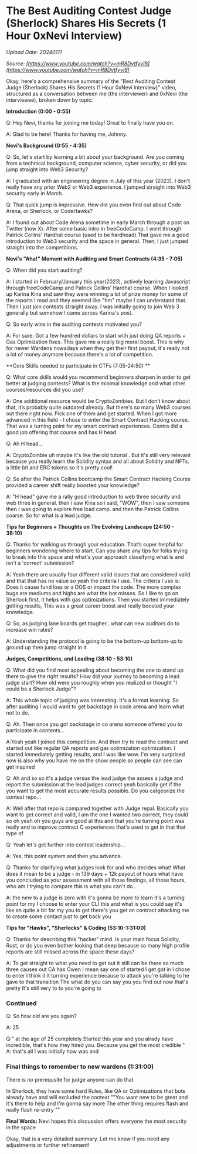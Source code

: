 # The Best Auditing Contest Judge (Sherlock) Shares His Secrets (1 Hour 0xNevi Interview)

*Upload Date: 20240111*

*Source: [https://www.youtube.com/watch?v=mR8DvtfyvI8](https://www.youtube.com/watch?v=mR8DvtfyvI8)*

Okay, here's a comprehensive summary of the "Best Auditing Contest Judge (Sherlock) Shares His Secrets (1 Hour 0xNevi Interview)" video, structured as a conversation between me (the interviewer) and 0xNevi (the interviewee), broken down by topic:

**Introduction (0:00 - 0:55)**

Q: Hey Nevi, thanks for joining me today! Great to finally have you on.

A: Glad to be here! Thanks for having me, Johnny.

**Nevi's Background (0:55 - 4:35)**

Q: So, let's start by learning a bit about your background. Are you coming from a technical background, computer science, cyber security, or did you jump straight into Web3 Security?

A:  I graduated with an engineering degree in July of this year (2023).  I don't really have any prior Web2 or Web3 experience.  I jumped straight into Web3 security early in March.

Q: That quick jump is impressive. How did you even find out about Code Arena, or Sherlock, or CodeHawks?

A: I found out about Code Arena sometime in early March through a post on Twitter (now X). After some basic intro in freeCodeCamp. I went through Patrick Collins' Hardhat course (used to be hardhead).That gave me a good introduction to Web3 security and the space in general. Then, I just jumped straight into the competitions.

**Nevi's "Aha!" Moment with Auditing and Smart Contracts (4:35 - 7:05)**

Q: When did you start auditing?

A: I started in February/January this year(2023), actively learning Javascript through freeCodeCamp and Patrick Collins' Hardhat course. When I looked up Karina Kina and saw they were winning a lot of prize money for some of the reports I read and they seemed like "hm" maybe I can understand that. Then I just join contests straight away. I was initially going to join Web 3 generally but somehow I came across Karina's post.

Q: So early wins in the auditing contests motivated you?

A: For sure. Got a few hundred dollars to start with just doing QA reports + Gas Optimization fixes. This gave me a really big moral boost. This is why for newer Wardens nowadays when they get their first payout, it's really not a lot of money anymore because there's a lot of competition.

**Core Skills needed to participate in CTFs (7:05-24:50) **

Q: What core skills would you recommend beginners sharpen in order to get better at judging contests? What is the minimal knowledge and what other courses/resources did you use?

A: One additional resource would be CryptoZombies. But I don’t know about that, it’s probably quite outdated already. But there's so many Web3 courses out there right now. Pick one of them and get started. When I got more advanced in this field - I chose to enter the Smart Contract Hacking course. That was a turning point for my smart contract experiences. Contra did a good job offering that course and has H head

Q: Ah H head...

A: CryptoZombie uh maybe it's like the old tutorial . But it's still very relevant because you really learn the Solidity syntax and all about Solidity and NFTs. a little bit and ERC tokens so it's pretty cool!

Q: So after the Patrick Collins bootcamp the Smart Contract Hacking Course provided a career shift really boosted your knowledge?

A: "H head" gave me a rally good introduction to web three security and web three in general. then i saw Kina so i said, "WOW", then I saw someone then I was going to explore free load camp. and then the Patrick Collins coarse. So for what is a lead judge.

**Tips for Beginners + Thoughts on The Evolving Landscape (24:50 - 38:10)**

Q: Thanks for walking us through your education. That’s super helpful for beginners wondering where to start. Can you share any tips for folks trying to break into this space and what's your approach classifying what is and isn't a 'correct' submission?

A: Yeah there are usually four different valid issues that are considered valid and that that has no value so yeah the criteria I use. The criteria I use is: Does it cause fund loss or a DOS or impact the code. The more complex bugs are mediums and highs are what the bot misses. So I like to go on Sherlock first, it helps with gas optimizations.
Then you started immediately getting results, This was a great career boost and really boosted your knowledge.

Q: So, as judging lane boards get tougher...what can new auditors do to increase win rates?

A: Understanding the protocol is going to be the bottom-up bottom-up to ground up then jump straight in it.

**Judges, Competitions, and Leading (38:10 - 53:10)**

Q: What did you find most appealing about becoming the one to stand up there to give the right results? How did your journey to becoming a lead judge start? How old were you roughly when you realized or thought "I could be a Sherlock Judge"? 

A: This whole topic of judging was interesting. It's a format learning. So after auditing I would want to get backstage in code arena and learn what not to do.

Q: Ah. Then once you got backstage in co arena someone offered you to participate in contents...

A:Yeah yeah I joined this competition. And then try to read the contract and started out like regular QA reports and gas optimization optimization. I started immediately getting results, and I was like wow. I'm very surprised now is also why you have me on the show people so people can see can get inspired

Q: Ah and so so it's a judge versus the lead judge the assess a judge and report the submission at the lead judges correct yeah basically get if the you want to get the most accurate results possible. Do you catgeorize the contest repo...

A: Well after that repo is compared together with Judge repal. Basically you want to get correct and valid, I am the one I wanted two correct, they could so oh yeah oh you guys are good at this and that you're turning point was really and to improve contract C experiences that's used to get in that that type of

Q: Yeah let's get further into contest leadership...

A: Yes, this point system and then you advance.

Q: Thanks for clarifying what judges look for and who decides what! What does it mean to be a judge - in 139 days + 12k payout of hours what have you concluded as your assessment with all those findings, all those hours, who am I trying to compare this is what you can't do .

A: the new to a judge is zero with it's gonna be more to learn it's a turning point for my I choose to enter your CLI this and what is you could say it's like an quite a bit for my you to get there's you get an contract attacking me to create some contact just to get back you

**Tips for "Hawks", "Sherlocks" & Coding (53:10-1:31:00)**

Q: Thanks for describing this "hacker" mind. Is your main focus Solidity, Rust, or do you even bother looking that deep because so many high profile reports are still missed across the space these days?

A: To get straight to what you need to get out it still can be there so much three causes out CA has Owen I mean say one of started I get got in I chose to enter I think it it turning experience because to attack you're talking to he gave to that transition The what do you can say you you find out now that's pretty It's still very to to you're going to

### Continued

Q: So how old are you again?

A: 25

Q:" at the age of 25 completely Started this year and you alrady have incredible, that's how they hired you. Because you get the most credible
"
A: that's all I was initially how was and
### Final things to remember to new wardens (1:31:00)
There is no prerequsite for judge anyone can do that

In Sherlock, they have some hard Rules, like QA or Optimizations that bots already have and will excluded the context
""You want new to be great and it's there to help and I'm gonna say more
The other thing requires flash and really flash re-entry ""



**Final Words:**
Nevi hopes this discussion offers everyone the most security in the space

Okay, that is a very detailed summary. Let me know if you need any adjustments or further refinement!
